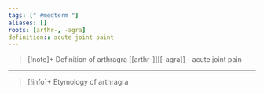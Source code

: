 ```yaml
---
tags: [" #medterm "]
aliases: []
roots: [arthr-, -agra]
definition:: acute joint paint
---
```

>[!note]+ Definition of arthragra
>[[arthr-]][[-agra]] - acute joint pain
___
>[!info]+ Etymology of arthragra


